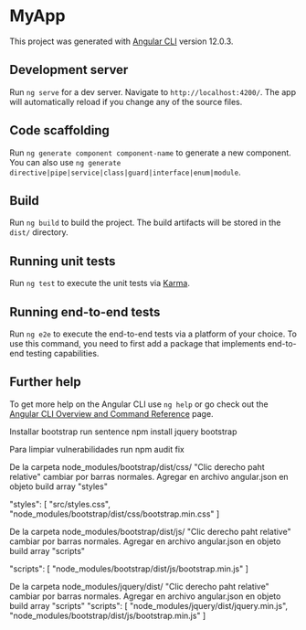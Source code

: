 # MyApp

This project was generated with [Angular CLI](https://github.com/angular/angular-cli) version 12.0.3.

## Development server

Run `ng serve` for a dev server. Navigate to `http://localhost:4200/`. The app will automatically reload if you change any of the source files.

## Code scaffolding

Run `ng generate component component-name` to generate a new component. You can also use `ng generate directive|pipe|service|class|guard|interface|enum|module`.

## Build

Run `ng build` to build the project. The build artifacts will be stored in the `dist/` directory.

## Running unit tests

Run `ng test` to execute the unit tests via [Karma](https://karma-runner.github.io).

## Running end-to-end tests

Run `ng e2e` to execute the end-to-end tests via a platform of your choice. To use this command, you need to first add a package that implements end-to-end testing capabilities.

## Further help

To get more help on the Angular CLI use `ng help` or go check out the [Angular CLI Overview and Command Reference](https://angular.io/cli) page.

Installar bootstrap 
run sentence 
npm install jquery bootstrap

Para limpiar vulnerabilidades run
npm audit fix

De la carpeta node_modules/bootstrap/dist/css/ "Clic derecho paht relative" cambiar por barras normales. Agregar en archivo angular.json en objeto build array "styles"

"styles": [
              "src/styles.css",
              "node_modules/bootstrap/dist/css/bootstrap.min.css"
            ]

De la carpeta node_modules/bootstrap/dist/js/ "Clic derecho paht relative" cambiar por barras normales. Agregar en archivo angular.json en objeto build array "scripts"

 "scripts": [
              "node_modules/bootstrap/dist/js/bootstrap.min.js"
            ]

De la carpeta node_modules/jquery/dist/ "Clic derecho paht relative" cambiar por barras normales. Agregar en archivo angular.json en objeto build array "scripts"
 "scripts": [
              "node_modules/jquery/dist/jquery.min.js",
              "node_modules/bootstrap/dist/js/bootstrap.min.js"
            ]